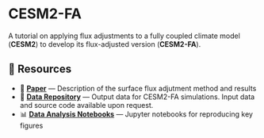 # CESM2-FA

A tutorial on applying flux adjustments to a fully coupled climate model (**CESM2**) to develop its flux-adjusted version (**CESM2-FA**).

## 🔗 Resources

- 📄 [**Paper**](https://journals.ametsoc.org/view/journals/clim/38/4/JCLI-D-24-0331.1.xml) — Description of the surface flux adjutment method and results
- 💾 [**Data Repository**](https://neuralgcm.readthedocs.io/en/latest/) — Output data for CESM2-FA simulations. Input data and source code available upon request.
- 📊 [**Data Analysis Notebooks**](https://neuralgcm.readthedocs.io/en/latest/) — Jupyter notebooks for reproducing key figures
